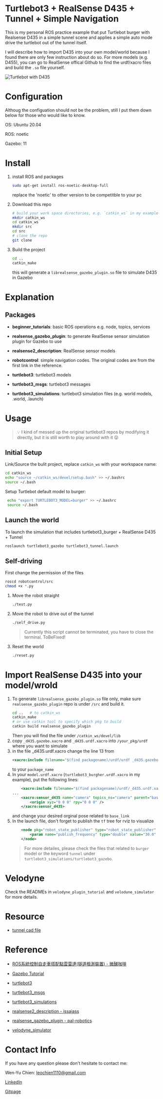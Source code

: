 # Turtlebot3 + RealSense D435 + Tunnel + Simple Navigation
This is my personal ROS practice example that put Turtlebot burger with Realsense D435 in a simple tunnel scene and applies a simple auto mode drive the turtlebot out of the tunnel itself.

I will describe how to import D435 into your own model/world because I found there are only few instruction about do so. For more models (e.g. D455), you can go to RealSense offical Github to find the urdf/xacro files and build the `.so` file yourself.

<img src="media/capture.png" alt="Turtlebot with D435"  title="Turtlebot with D435" />

# Configuration
Althoug the configuation should not be the problem, still I put them down below for those who would like to know.

OS: Ubuntu 20.04

ROS: noetic

Gazebo: 11


# Install
1. install ROS and packages
    ```bash
    sudo apt-get install ros-noetic-desktop-full
    ```
    replace the 'noetic' to other version to be competitble to your pc

1. Download this repo
    ```bash
    # build your work space directories, e.g. `catkin_ws` in my example
    mkdir catkin_ws
    cd catkin_ws
    mkdir src
    cd src
    # clone the repo
    git clone 
    ```
1. Build the project
    ```bash
    cd ..
    catkin_make
    ```
    this will generate a `librealsense_gazebo_plugin.so` file to simulate D435 in Gazebo
# Explanation
## Packages
- **beginner_tutorials**: basic ROS operations e.g. node, topics, services

- **realsense_gazebo_plugin**: to generate RealSense sensor simulation plugin for Gazebo to use

- **realsense2_description**: RealSense sensor models

- **robotcontrol**: simple navigation codes. The original codes are from the first link in the reference.

- **turtlebot3**: turtlebot3 models

- **turtlebot3_msgs**: turtlebot3 messages

- **turtlebot3_simulations**: turtlebot3 simulation files (e.g. world models, .world, .launch)



# Usage
> :bulb: I kind of messed up the original turtlebot3 repos by modifying it directly, but it is still worth to play around with it :stuck_out_tongue:
## Initial Setup
Link/Source the bulit project, replace `catkin_ws` with your workspace name:
```bash
cd catkin_ws
echo "source ~/catkin_ws/devel/setup.bash" >> ~/.bashrc
source ~/.bash
```
Setup Turtlebot default model to burger:
```bash
 echo "export TURTLEBOT3_MODEL=burger" >> ~/.bashrc
 source ~/.bash
 ```



## Launch the world
To launch the simulation that includes turtlebot3_burger + RealSense D435 + Tunnel
```bash
roslaunch turtlebot3_gazebo turtlebot3_tunnel.launch
```

## Self-driving
First change the permission of the files
```bash
roscd robotcontrol/src
chmod +x *.py
```
1. Move the robot straight
    ```bash
    ./test.py
    ```
1. Move the robot to drive out of the tunnel
    ```bash
    ./self_drive.py
    ```
    > Currently this script cannot be terminated, you have to close the terminal. ToBeFixed!
1. Reset the world
    ```bash
    ./reset.py
    ```

# Import RealSense D435 into your model/wrold
1. To generate `librealsense_gazebo_plugin.so` file only, make sure `realsense_gazebo_plugin` repo is under `/src` and build it.
    ```bash
    cd ..   # to catkin_ws
    catkin_make
    # or use catkin tool to specify which pkg to build
    catkin build realsense_gazebo_plugin
    ```
    Then you will find the file under `/catkin_ws/devel/lib`
1. copy `_d435.gazebo.xacro` and `_d435.urdf.xacro` into `/your_pkg/urdf` where you want to simulate
1. in the file _d435.urdf.xacro change the line 13 from
    ```xml
    <xacro:include filename="$(find packagename)/urdf/urdf _d435.gazebo.xacro">
    ```
    to your `package_name`
1. In your `model.urdf.xacro` (`turtlebot3_burgher.urdf.xacro` in my example), put the following lines:
    ```xml
        <xacro:include filename="$(find packagename)/urdf/_d435.urdf.xacro" />
    ...
        <xacro:sensor_d435 name="camera" topics_ns="camera" parent="base_link" publish_pointcloud="true">
            <origin xyz="0 0 0" rpy="0 0 0" />
        </xacro:sensor_d435>
    ```
    and change your desired orginal pose related to `base_link`
1. In the launch file, don't forget to publish the `tf` tree for rviz to visualize
    ```xml
        <node pkg="robot_state_publisher" type="robot_state_publisher"  name="robot_state_publisher">
            <param name="publish_frequency" type="double" value="30.0" />
        </node>
    ```
    > For more detailes, please check the files that related to `burger` model or the keyword `tunnel` under `turtlebot3_simulations/turtlebot3_gazebo`.

# Velodyne
Check the READMEs in `velodyne_plugin_tutorial` and `velodune_simulator` for more details.


# Resource
* [tunnel cad file](turtlebot3_simulations/turtlebot3_gazebo/models/turtlebot3_tunnel/meshes/tunnel.dae)

# Reference
* [ROS系統控制自走車搭配點雲雷達(隧道檢測裝置) - 微醺咖啡](https://ithelp.ithome.com.tw/users/20129807/ironman/3282?page=1)

* [Gazebo Tutorial](http://gazebosim.org/tutorials?cat=connect_ros)

* [turtlebot3](https://github.com/ROBOTIS-GIT/turtlebot3)

* [turtlebot3_msgs](https://github.com/ROBOTIS-GIT/turtlebot3_msgs)

* [turtlebot3_simulations](https://github.com/ROBOTIS-GIT/turtlebot3_simulations)

* [realsense2_description - issaiass](https://github.com/issaiass/realsense2_description)

* [realsense_gazebo_plugin - pal-robotics](https://github.com/pal-robotics/realsense_gazebo_plugin)

* [velodyne_simulator](https://bitbucket.org/DataspeedInc/velodyne_simulator/src/master/)


# Contact Info
If you have any question please don't hesitate to contact me:

Wen-Yu Chien: leochien1110@gmail.com

[LinkedIn](https://www.linkedin.com/in/wenyu-chien/)

[Gitpage](https://leochien1110.github.io)